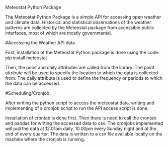 Meteostat Python Package

The Meteostat Python Package is a simple API for accessing open weather and climate data. Historical and statistical observations of the weather patterns are collected by the Meteostat package from accessible public interfaces, most of which are mostly governmental.

#Accessing the Weather API data

First, installation of the Meteostat Python package is done using the code:
pip install meteostat

Then, the point and daily attributes are called from the library. The point attribute will be used to
specify the location to which the data is collected from. The daily attribute is used to define the
frequency or periods to which the data can be accessed.

#Scheduling/Cronjob

After writing the python script to access the meteostat data, writing and implementing of a
cronjob script to run the API access script is done.

Installation of crontab is done first. Then there is need to call the crontab and pandas for writing
the accessed data to csv. 
The cronjobs implemented will pull the data at 12.01am daily, 10.00pm every Sunday night and at the end of every quarter. The data is written to a csv file available locally on the machine where the cronjob is running.